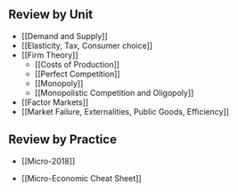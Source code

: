 Review by Unit
---
- [[Demand and Supply]]
- [[Elasticity, Tax, Consumer choice]]
- [[Firm Theory]]
	- [[Costs of Production]]
	- [[Perfect Competition]]
	- [[Monopoly]]
	- [[Monopolistic Competition and Oligopoly]]
- [[Factor Markets]]
- [[Market Failure, Externalities, Public Goods, Efficiency]]

Review by Practice
---
- [[Micro-2018]]

- [[Micro-Economic Cheat Sheet]]